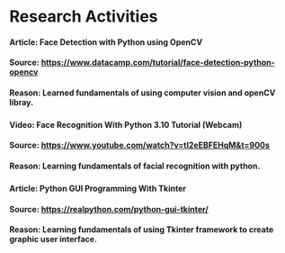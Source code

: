 # Research Activities

#### Article: Face Detection with Python using OpenCV
#### Source: https://www.datacamp.com/tutorial/face-detection-python-opencv
#### Reason: Learned fundamentals of using computer vision and openCV libray.
###
#### Video: Face Recognition With Python 3.10 Tutorial (Webcam)
#### Source: https://www.youtube.com/watch?v=tl2eEBFEHqM&t=900s
#### Reason: Learning fundamentals of facial recognition with python.
###
#### Article: Python GUI Programming With Tkinter
#### Source: https://realpython.com/python-gui-tkinter/
#### Reason: Learning fundamentals of using Tkinter framework to create graphic user interface.




